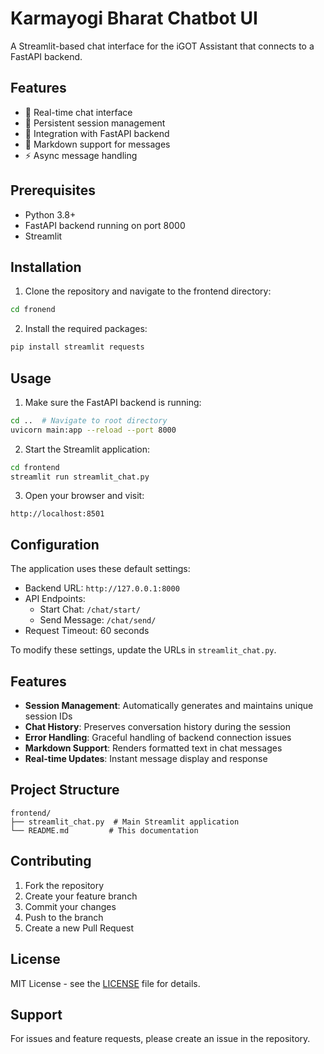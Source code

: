 # Karmayogi Bharat Chatbot UI

A Streamlit-based chat interface for the iGOT Assistant that connects to a FastAPI backend.

## Features

- 💬 Real-time chat interface
- 🔄 Persistent session management
- 🚀 Integration with FastAPI backend
- 📝 Markdown support for messages
- ⚡ Async message handling

## Prerequisites

- Python 3.8+
- FastAPI backend running on port 8000
- Streamlit

## Installation

1. Clone the repository and navigate to the frontend directory:
```bash
cd fronend
```

2. Install the required packages:
```bash
pip install streamlit requests
```

## Usage

1. Make sure the FastAPI backend is running:
```bash
cd ..  # Navigate to root directory
uvicorn main:app --reload --port 8000
```

2. Start the Streamlit application:
```bash
cd frontend
streamlit run streamlit_chat.py
```

3. Open your browser and visit:
```
http://localhost:8501
```

## Configuration

The application uses these default settings:
- Backend URL: `http://127.0.0.1:8000`
- API Endpoints:
  - Start Chat: `/chat/start/`
  - Send Message: `/chat/send/`
- Request Timeout: 60 seconds

To modify these settings, update the URLs in `streamlit_chat.py`.

## Features

- **Session Management**: Automatically generates and maintains unique session IDs
- **Chat History**: Preserves conversation history during the session
- **Error Handling**: Graceful handling of backend connection issues
- **Markdown Support**: Renders formatted text in chat messages
- **Real-time Updates**: Instant message display and response

## Project Structure

```
frontend/
├── streamlit_chat.py  # Main Streamlit application
└── README.md         # This documentation
```

## Contributing

1. Fork the repository
2. Create your feature branch
3. Commit your changes
4. Push to the branch
5. Create a new Pull Request

## License

MIT License - see the [LICENSE](LICENSE) file for details.

## Support

For issues and feature requests, please create an issue in the repository.